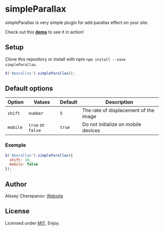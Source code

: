 # simpleParallax

simpleParallax is very simple plugin for add parallax effect on your site.

Check out this **[demo][demo]** to see it in action!

## Setup

Clone this repository or install with npm `npm install --save simpleParallax`.

```javascript
$('#parallax').simpleParallax();
```

## Default options


| Option           | Values              | Default       | Description                                                                                                                                          |
| ------------------- | ------------------- | ------------- | ---------------------------------------------------------------------------------------------------------------------------------------------------- |
| `shift`     | `number`   | `5`       | The rate of displacement of the image                                                           |
| `mobile` | `true` or `false`   | `true`       |  Do not initialize on mobile devices              |


### Exemple

```javascript
$('#parallax').simpleParallax({
  shift: 10,
  mobile: false
});
```



## Author

Alexey Cherepanov: [Website][websiterr]

## License

Licensed under [MIT][mit]. Enjoy.

[demo]: http://alexeych.ru/
[websiterr]: http://alexeych.ru/
[mit]: http://www.opensource.org/licenses/mit-license.php
